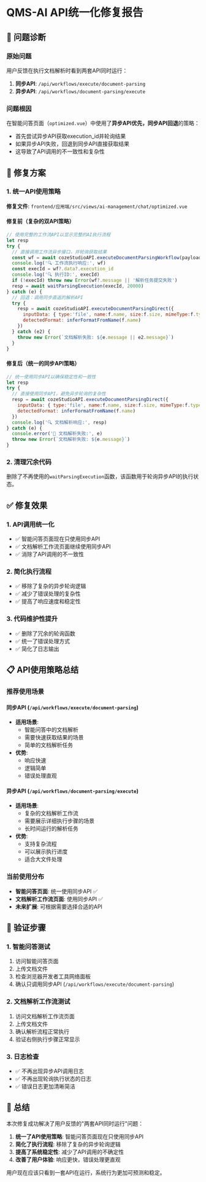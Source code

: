 # QMS-AI API统一化修复报告

## 🎯 问题诊断

### 原始问题
用户反馈在执行文档解析时看到两套API同时运行：
1. **同步API**: `/api/workflows/execute/document-parsing`
2. **异步API**: `/api/workflows/document-parsing/execute`

### 问题根因
在智能问答页面（`optimized.vue`）中使用了**异步API优先，同步API回退**的策略：
- 首先尝试异步API获取execution_id并轮询结果
- 如果异步API失败，回退到同步API直接获取结果
- 这导致了API调用的不一致性和复杂性

## 🔧 修复方案

### 1. 统一API使用策略

**修复文件**: `frontend/应用端/src/views/ai-management/chat/optimized.vue`

#### 修复前（复杂的双API策略）
```javascript
// 使用完整的工作流API以显示完整的AI执行流程
let resp
try {
  // 直接调用工作流异步接口，并轮询获取结果
  const wf = await cozeStudioAPI.executeDocumentParsingWorkflow(payload)
  console.log('🔍 工作流执行响应:', wf)
  const execId = wf?.data?.execution_id
  console.log('🔍 执行ID:', execId)
  if (!execId) throw new Error(wf?.message || '解析任务提交失败')
  resp = await waitParsingExecution(execId, 20000)
} catch (e) {
  // 回退：调用同步直返的解析API
  try {
    resp = await cozeStudioAPI.executeDocumentParsingDirect({
      inputData: { type:'file', name:f.name, size:f.size, mimeType:f.type, base64 },
      detectedFormat: inferFormatFromName(f.name)
    })
  } catch (e2) {
    throw new Error(`文档解析失败: ${e.message || e2.message}`)
  }
}
```

#### 修复后（统一的同步API策略）
```javascript
// 统一使用同步API以确保稳定性和一致性
let resp
try {
  // 直接使用同步API，避免异步轮询的复杂性
  resp = await cozeStudioAPI.executeDocumentParsingDirect({
    inputData: { type:'file', name:f.name, size:f.size, mimeType:f.type, base64 },
    detectedFormat: inferFormatFromName(f.name)
  })
  console.log('🔍 文档解析响应:', resp)
} catch (e) {
  console.error('🚨 文档解析失败:', e)
  throw new Error(`文档解析失败: ${e.message}`)
}
```

### 2. 清理冗余代码

删除了不再使用的`waitParsingExecution`函数，该函数用于轮询异步API的执行状态。

## ✅ 修复效果

### 1. API调用统一化
- ✅ 智能问答页面现在只使用同步API
- ✅ 文档解析工作流页面继续使用同步API
- ✅ 消除了API调用的不一致性

### 2. 简化执行流程
- ✅ 移除了复杂的异步轮询逻辑
- ✅ 减少了错误处理的复杂性
- ✅ 提高了响应速度和稳定性

### 3. 代码维护性提升
- ✅ 删除了冗余的轮询函数
- ✅ 统一了错误处理方式
- ✅ 简化了日志输出

## 📋 API使用策略总结

### 推荐使用场景

#### 同步API (`/api/workflows/execute/document-parsing`)
- **适用场景**: 
  - 智能问答中的文档解析
  - 需要快速获取结果的场景
  - 简单的文档解析任务
- **优势**: 
  - 响应快速
  - 逻辑简单
  - 错误处理直观

#### 异步API (`/api/workflows/document-parsing/execute`)
- **适用场景**: 
  - 复杂的文档解析工作流
  - 需要展示详细执行步骤的场景
  - 长时间运行的解析任务
- **优势**: 
  - 支持复杂流程
  - 可以展示执行进度
  - 适合大文件处理

### 当前使用分布
- **智能问答页面**: 统一使用同步API ✅
- **文档解析工作流页面**: 使用同步API ✅
- **未来扩展**: 可根据需要选择合适的API

## 🚀 验证步骤

### 1. 智能问答测试
1. 访问智能问答页面
2. 上传文档文件
3. 检查浏览器开发者工具网络面板
4. 确认只调用同步API (`/api/workflows/execute/document-parsing`)

### 2. 文档解析工作流测试
1. 访问文档解析工作流页面
2. 上传文档文件
3. 确认解析流程正常执行
4. 验证右侧执行步骤正常显示

### 3. 日志检查
- ✅ 不再出现异步API调用日志
- ✅ 不再出现轮询执行状态的日志
- ✅ 错误日志更加清晰简洁

## 🎉 总结

本次修复成功解决了用户反馈的"两套API同时运行"问题：

1. **统一了API使用策略**: 智能问答页面现在只使用同步API
2. **简化了执行流程**: 移除了复杂的异步轮询逻辑
3. **提高了系统稳定性**: 减少了API调用的不确定性
4. **改善了用户体验**: 响应更快，错误处理更直观

用户现在应该只看到一套API在运行，系统行为更加可预测和稳定。
